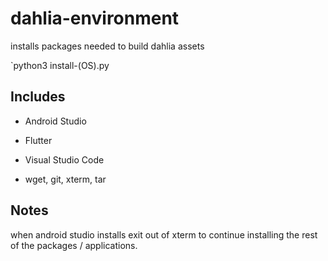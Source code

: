 # dahlia-environment
installs packages needed to build dahlia assets

`python3 install-(OS).py

## Includes

* Android Studio

* Flutter

* Visual Studio Code

* wget, git, xterm, tar

## Notes
when android studio installs exit out of xterm to continue installing the rest of 
the packages / applications.

